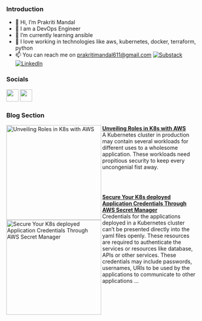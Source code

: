 ### Introduction
- 👋 Hi, I’m Prakriti Mandal
- 👀 I am a DevOps Engineer 
- 🌱 I’m currently learning ansible
- 💞️ I love working in technologies like aws, kubernetes, docker, terraform, python
- 📫 You can reach me on prakritimandal611@gmail.com
[![Substack](https://img.shields.io/badge/Substack-%23006f5c.svg?style=for-the-badge&logo=substack&logoColor=FF6719)](https://substack.com/@prakritimandal) [![LinkedIn](https://img.shields.io/badge/linkedin-%230077B5.svg?style=for-the-badge&logo=linkedin&logoColor=white)](https://www.linkedin.com/in/prakriti-mandal-030239239/)

### Socials

<p align="left"> <a href="https://www.github.com/prakrit55" target="_blank" rel="noreferrer"><img src="https://raw.githubusercontent.com/danielcranney/readme-generator/main/public/icons/socials/github.svg" width="32" height="32" /></a> <a href="https://www.linkedin.com/in/prakriti-mandal-030239239/" target="_blank" rel="noreferrer"><img src="https://raw.githubusercontent.com/danielcranney/readme-generator/main/public/icons/socials/linkedin.svg" width="32" height="32" /></a></p>

### Blog Section
<p align="left">
<a href="https://medium.com/@prakritimandal611/unveiling-roles-in-k8s-with-aws-e97824f3a49d" title="Unveiling Roles in K8s with AWS"><img src="https://miro.medium.com/v2/resize:fit:828/format:webp/1*kOV0brwEm2ps5n1sh0LzSg.jpeg" alt="Unveiling Roles in K8s with AWS" width="250px" align="left"/></a>
<a href="https://medium.com/@prakritimandal611/unveiling-roles-in-k8s-with-aws-e97824f3a49d" title="Unveiling Roles in K8s with AWS"><strong>Unveiling Roles in K8s with AWS</strong></a>
<br/>A Kubernetes cluster in production may contain several workloads for different uses to a wholesome application. These workloads need propitious security to keep every uncongenial fist away. </p> <br><br/>
<p align="left">
<a href="https://medium.com/@prakritimandal611/terraform-for-aws-4cb2cf4d60cc" title="Secure Your K8s deployed Application Credentials Through AWS Secret Manager
"><img src="https://miro.medium.com/v2/resize:fit:828/format:webp/1*egfe4X3Pr7BQjjq8OVkhvg.png" alt="Secure Your K8s deployed Application Credentials Through AWS Secret Manager" width="250px" align="left"/></a>
<a href="https://medium.com/@prakritimandal611/secure-your-k8s-deployed-application-credentials-through-aws-secret-manager-09632fb3a265" title=""><strong>Secure Your K8s deployed Application Credentials Through AWS Secret Manager</strong></a>
<br/>Credentials for the applications deployed in a Kubernetes cluster can’t be presented directly into the yaml files openly. These resources are required to authenticate the services or resources like database, APIs or other services. These credentials may include passwords, usernames, URIs to be used by the applications to communicate to other applications ... </p> <br><br/>


  





